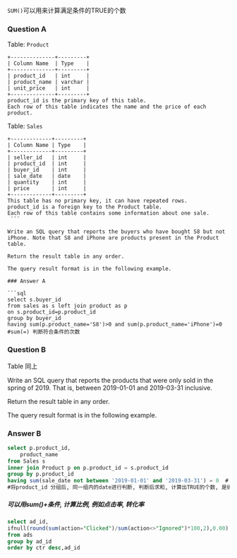 `SUM()`可以用来计算满足条件的TRUE的个数


### Question A
Table: `Product`
```
+--------------+---------+
| Column Name  | Type    |
+--------------+---------+
| product_id   | int     |
| product_name | varchar |
| unit_price   | int     |
+--------------+---------+
product_id is the primary key of this table.
Each row of this table indicates the name and the price of each product.
```
Table: `Sales`
```
+-------------+---------+
| Column Name | Type    |
+-------------+---------+
| seller_id   | int     |
| product_id  | int     |
| buyer_id    | int     |
| sale_date   | date    |
| quantity    | int     |
| price       | int     |
+-------------+---------+
This table has no primary key, it can have repeated rows.
product_id is a foreign key to the Product table.
Each row of this table contains some information about one sale.
 ```

Write an SQL query that reports the buyers who have bought S8 but not iPhone. Note that S8 and iPhone are products present in the Product table.

Return the result table in any order.

The query result format is in the following example.

### Answer A

```sql
select s.buyer_id 
from sales as s left join product as p 
on s.product_id=p.product_id
group by buyer_id
having sum(p.product_name='S8')>0 and sum(p.product_name='iPhone')=0 #sum(=) 判断符合条件的次数
```


### Question B

Table 同上

Write an SQL query that reports the products that were only sold in the spring of 2019. That is, between 2019-01-01 and 2019-03-31 inclusive.

Return the result table in any order.

The query result format is in the following example.



### Answer B

```sql
select p.product_id,
    product_name
from Sales s 
inner join Product p on p.product_id = s.product_id
group by p.product_id
having sum(sale_date not between '2019-01-01' and '2019-03-31') = 0  # sum()是组内boolean求和
#将product_id 分组后, 同一组内的date进行判断, 判断后求和, 计算出TRUE的个数, 是纵向相加, 所以必须同时满足都不在范围外才行
```


##### 可以用sum()+条件, 计算比例, 例如点击率, 转化率

```sql
select ad_id,
ifnull(round(sum(action="Clicked")/sum(action<>"Ignored")*100,2),0.00) as ctr
from ads
group by ad_id
order by ctr desc,ad_id 
```
